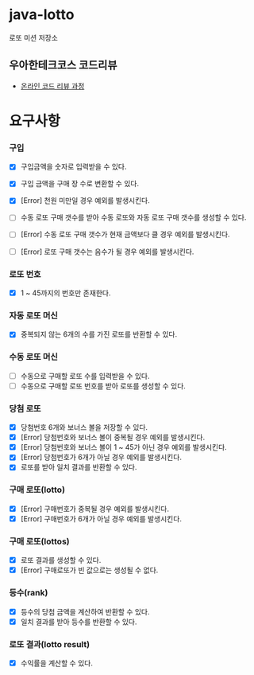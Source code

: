 # java-lotto

로또 미션 저장소

## 우아한테크코스 코드리뷰

- [온라인 코드 리뷰 과정](https://github.com/woowacourse/woowacourse-docs/blob/master/maincourse/README.md)


# 요구사항

### 구입
- [x] 구입금액을 숫자로 입력받을 수 있다.
- [x] 구입 금액을 구매 장 수로 변환할 수 있다.
- [x] [Error] 천원 미만일 경우 예외를 발생시킨다.

- [ ] 수동 로또 구매 갯수를 받아 수동 로또와 자동 로또 구매 갯수를 생성할 수 있다.
- [ ] [Error] 수동 로또 구매 갯수가 현재 금액보다 클 경우 예외를 발생시킨다.

- [ ] [Error] 로또 구매 갯수는 음수가 될 경우 예외를 발생시킨다.

### 로또 번호
- [x] 1 ~ 45까지의 번호만 존재한다.

### 자동 로또 머신
- [x] 중복되지 않는 6개의 수를 가진 로또를 반환할 수 있다.

### 수동 로또 머신
- [ ] 수동으로 구매할 로또 수를 입력받을 수 있다.
- [ ] 수동으로 구매할 로또 번호를 받아 로또를 생성할 수 있다.

### 당첨 로또
- [x] 당첨번호 6개와 보너스 볼을 저장할 수 있다.
- [x] [Error] 당첨번호와 보너스 볼이 중복될 경우 예외를 발생시킨다.
- [x] [Error] 당첨번호와 보너스 볼이 1 ~ 45가 아닌 경우 예외를 발생시킨다.
- [x] [Error] 당첨번호가 6개가 아닐 경우 예외를 발생시킨다.
- [x] 로또를 받아 일치 결과를 반환할 수 있다.

### 구매 로또(lotto)
- [x] [Error] 구매번호가 중복될 경우 예외를 발생시킨다.
- [x] [Error] 구매번호가 6개가 아닐 경우 예외를 발생시킨다.

### 구매 로또(lottos)
- [x] 로또 결과를 생성할 수 있다.
- [x] [Error] 구매로또가 빈 값으로는 생성될 수 없다.

### 등수(rank)
- [x] 등수의 당첨 금액을 계산하여 반환할 수 있다.
- [x] 일치 결과를 받아 등수를 반환할 수 있다.

### 로또 결과(lotto result)
- [x] 수익률을 계산할 수 있다.
